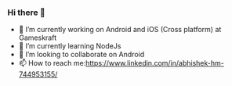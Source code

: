 ### Hi there 👋


- 🔭 I’m currently working on Android and iOS (Cross platform) at Gameskraft
- 🌱 I’m currently learning NodeJs
- 👯 I’m looking to collaborate on Android
- 📫 How to reach me:https://www.linkedin.com/in/abhishek-hm-744953155/

